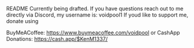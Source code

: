 README Currently being drafted. If you have questions reach out to me directly via Discord, my username is: voidpool1
If youd like to support me, donate using

BuyMeACoffee: https://www.buymeacoffee.com/voidpool 
or
CashApp Donations: https://cash.app/$KenM1337/
